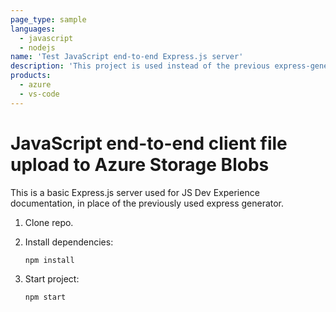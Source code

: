 ```yaml
---
page_type: sample
languages:
  - javascript
  - nodejs
name: 'Test JavaScript end-to-end Express.js server'
description: 'This project is used instead of the previous express-generator.'
products:
  - azure
  - vs-code
---
```


# JavaScript end-to-end client file upload to Azure Storage Blobs

This is a basic Express.js server used for JS Dev Experience documentation, in place of the previously used express generator.

1. Clone repo.

1. Install dependencies:

   ```bash
   npm install
   ```

1. Start project:

   ```bash
   npm start
   ```
